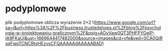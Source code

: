 # podyplomowe
plik podyplomowe
oblicza wyrażenie 2*2
!(https://www.google.com/url?sa=i&url=https%3A%2F%2Fbusiness.trustedshops.pl%2Fblog%2Fpsychologia-w-projektowaniu-graficznym%2F&psig=AOvVaw0QT3PHFPYGelP-IA9FKaUj&ust=1669644417482000&source=images&cd=vfe&ved=0CA0QjRxqFwoTCNCRtsHEzvsCFQAAAAAdAAAAABAD)
